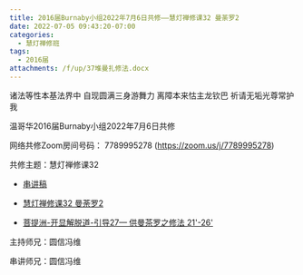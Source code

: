 ```yaml
---
title: 2016届Burnaby小组2022年7月6日共修——慧灯禅修课32 曼荼罗2
date: 2022-07-05 09:43:20-07:00
categories:
  - 慧灯禅修班
tags:
  - 2016届
attachments: /f/up/37堆曼扎修法.docx
---
```

诸法等性本基法界中 自现圆满三身游舞力 离障本来怙主龙钦巴 祈请无垢光尊常护我

温哥华2016届Burnaby小组2022年7月6日共修

网络共修Zoom房间号码： 7789995278 (<https://zoom.us/j/7789995278>)

共修主题：慧灯禅修课32

* [串讲稿](https://s3.ap-northeast-1.wasabisys.com/hdcx/hdv/f/up/37堆曼扎修法.docx)

* [慧灯禅修课32 曼荼罗2
](https://www.youtube.com/watch?v=XdCdMJ3cdGE&ab_channel=%E6%85%A7%E7%81%AF%E4%B9%8B%E5%85%89%E7%BD%91%E7%AB%99) 

* [菩提洲-开显解脱道-引导27— 供曼茶罗之修法 21'-26'](https://www.youtube.com/watch?v=q4P13UYmFJ8&t=1321s&ab_channel=TashiTriling%E6%89%8E%E8%A5%BF%E6%8C%81%E6%9E%97) 


主持师兄：圆信冯维

串讲师兄：圆信冯维